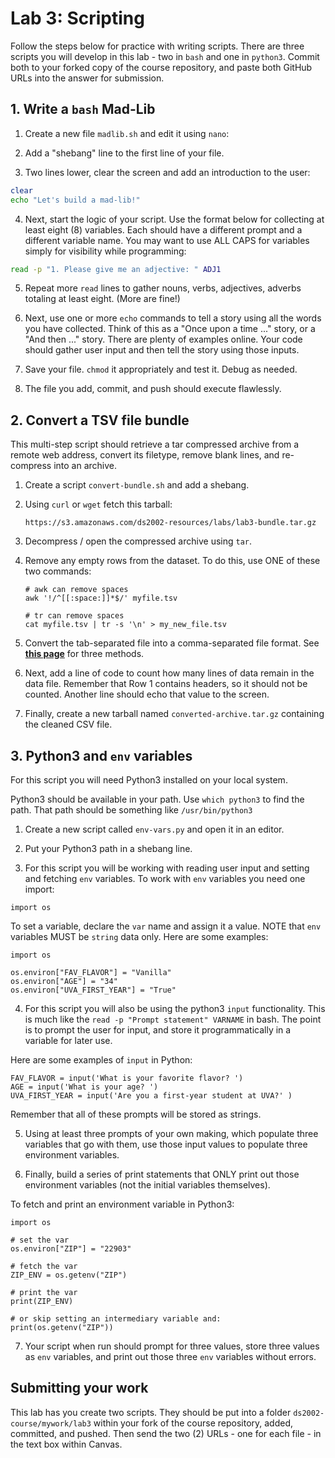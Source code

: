 # Lab 3: Scripting

Follow the steps below for practice with writing scripts. There are three scripts you will develop in this lab - two in `bash` and one in `python3`. Commit both to your forked copy of the course repository, and paste both GitHub URLs into the answer for submission.


## 1. Write a `bash` Mad-Lib

1. Create a new file `madlib.sh` and edit it using `nano`:

2. Add a "shebang" line to the first line of your file.

3. Two lines lower, clear the screen and add an introduction to the user:

```bash
clear
echo "Let's build a mad-lib!"
```

4. Next, start the logic of your script. Use the format below for collecting at least eight (8) variables. Each should have a different prompt and a different variable name. You may want to use ALL CAPS for variables simply for visibility while programming:

```bash
read -p "1. Please give me an adjective: " ADJ1
```
5. Repeat more `read` lines to gather nouns, verbs, adjectives, adverbs totaling at least eight. (More are fine!)

6. Next, use one or more `echo` commands to tell a story using all the words you have collected. Think of this as a "Once upon a time ..." story, or a "And then ..." story. There are plenty of examples online. Your code should gather user input and then tell the story using those inputs.

7. Save your file. `chmod` it appropriately and test it. Debug as needed.

8. The file you add, commit, and push should execute flawlessly. 

## 2. Convert a TSV file bundle

This multi-step script should retrieve a tar compressed archive from a remote web address, convert its filetype, remove blank lines, and re-compress into an archive.

1. Create a script `convert-bundle.sh` and add a shebang.

2. Using `curl` or `wget` fetch this tarball:

    ```
    https://s3.amazonaws.com/ds2002-resources/labs/lab3-bundle.tar.gz
    ```

3. Decompress / open the compressed archive using `tar`.

4. Remove any empty rows from the dataset. To do this, use ONE of these two commands:

    ```
    # awk can remove spaces
    awk '!/^[[:space:]]*$/' myfile.tsv

    # tr can remove spaces
    cat myfile.tsv | tr -s '\n' > my_new_file.tsv
    ```

5. Convert the tab-separated file into a comma-separated file format. See [**this page**](../class/scripts/convert-tsv-to-csv.sh) for three methods.

6. Next, add a line of code to count how many lines of data remain in the data file. Remember that Row 1 contains headers, so it should not be counted. Another line should echo that value to the screen.

7. Finally, create a new tarball named `converted-archive.tar.gz` containing the cleaned CSV file.


## 3. Python3 and `env` variables

For this script you will need Python3 installed on your local system.

Python3 should be available in your path. Use `which python3` to find the path. That path should be something like `/usr/bin/python3`

1. Create a new script called `env-vars.py` and open it in an editor.

2. Put your Python3 path in a shebang line.

3. For this script you will be working with reading user input and setting and fetching `env` variables. To work with `env` variables you need one import:

```python3
import os
```

To set a variable, declare the `var` name and assign it a value. NOTE that `env` variables MUST be `string` data only. Here are some examples:
```python3
import os

os.environ["FAV_FLAVOR"] = "Vanilla"
os.environ["AGE"] = "34"
os.environ["UVA_FIRST_YEAR"] = "True"
```

4. For this script you will also be using the python3 `input` functionality. This is much like the `read -p "Prompt statement" VARNAME` in bash. The point is to prompt the user for input, and store it programmatically in a variable for later use.

Here are some examples of `input` in Python:
```python3
FAV_FLAVOR = input('What is your favorite flavor? ')
AGE = input('What is your age? ')
UVA_FIRST_YEAR = input('Are you a first-year student at UVA?' )
```

Remember that all of these prompts will be stored as strings.

5. Using at least three prompts of your own making, which populate three variables that go with them, use those input values to populate three environment variables.

6. Finally, build a series of print statements that ONLY print out those environment variables (not the initial variables themselves).

To fetch and print an environment variable in Python3:
```python3
import os

# set the var
os.environ["ZIP"] = "22903"

# fetch the var
ZIP_ENV = os.getenv("ZIP")

# print the var
print(ZIP_ENV)

# or skip setting an intermediary variable and:
print(os.getenv("ZIP"))
```

7. Your script when run should prompt for three values, store three values as `env` variables, and print out those three `env` variables without errors.

## Submitting your work

This lab has you create two scripts. They should be put into a folder `ds2002-course/mywork/lab3` within your fork of the course repository, added, committed, and pushed. Then send the two (2) URLs - one for each file - in the text box within Canvas.

